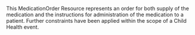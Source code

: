 This MedicationOrder Resource represents an order for both supply of the medication and the instructions for administration of the medication to a patient. Further constraints have been applied within the scope of a Child Health event.